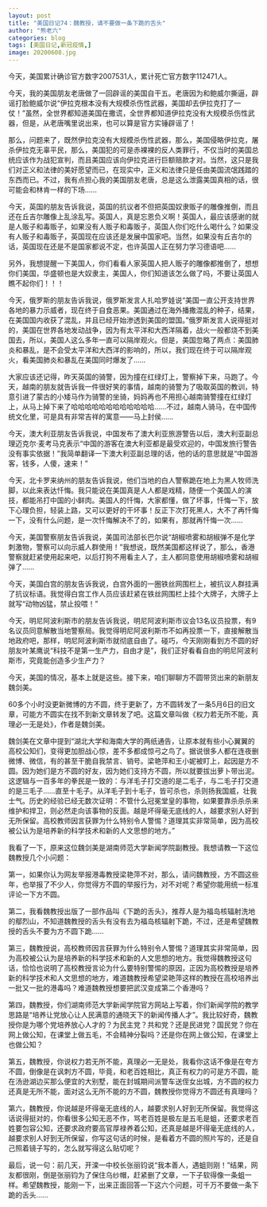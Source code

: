 ```yaml
---
layout: post
title: "美国日记74：魏教授，请不要做一条下跪的舌头"
author: "熊老六"
categories: blog
tags: [美国日记,新冠疫情,]
image: 20200608.jpg
---
```

​​​​今天，美国累计确诊官方数字2007531人，累计死亡官方数字112471人。

今天，我的美国朋友老唐做了一回辟谣的美国自干五。老唐因为和鲍威尔撕逼，辟谣打脸鲍威尔说“伊拉克根本没有大规模杀伤性武器，美国却去伊拉克打了一仗！”虽然，全世界都知道美国在撒谎，全世界都知道伊拉克没有大规模杀伤性武器，但是，从老唐嘴里说出来，也可以算是官方实锤辟谣了！

那么，问题来了，既然伊拉克没有大规模杀伤性武器，那么，美国侵略伊拉克，屠杀伊拉克无辜平民，那么，美国犯的可是赤裸裸的反人类罪行，不仅当时的美国总统应该作为战犯宣判，而且美国应该向伊拉克进行巨额赔款才对。当然，这只是我们对正义和法律的美好愿望而已，在现实中，正义和法律只是任由美国流氓践踏的东西而已。不过，我有点担心我的美国朋友老唐，总是这么泄露美国真相的话，很可能会和林肯一样的下场……

今天，英国的朋友告诉我说，英国的抗议者不但把英国奴隶贩子的雕像推倒，而且还在丘吉尔雕像上乱涂乱写。英国人，真是忘恩负义啊！英国人，最应该感谢的就是人贩子和毒贩子，如果没有人贩子和毒贩子，英国人你们吃什么喝什么？如果没有人贩子和毒贩子，英国现在应该还是发展中国家吧。当然，如果没有丘吉尔的话，英国现在还是不是国家都说不定，也许英国人正在努力学习德语吧……

另外，我想提醒一下美国人，你们看看人家英国人把人贩子的雕像都推倒了，想想你们美国，华盛顿也是大奴隶主，美国人，你们知道该怎么做了吗，不要让英国人瞧不起你们！！！

今天，俄罗斯的朋友告诉我说，俄罗斯发言人扎哈罗娃说“美国一直公开支持世界各地的暴力示威者，现在终于自食恶果。美国通过在海外播撒混乱的种子，结果，在美国国内收获了混乱，并且已经开始渗透到美国的盟国。”俄罗斯发言人说得挺对的，美国在世界各地发动战争，因为有太平洋和大西洋隔着，战火一般都烧不到美国去，所以，美国人这么多年一直可以隔岸观火。但是，美国忽略了两点：美国肺炎和暴乱，是不会受太平洋和大西洋的影响的，所以，我们现在终于可以隔岸观火，看美国肺炎和暴乱在美国同时爆发了……

大家应该还记得，昨天英国的骑警，因为撞在红绿灯上，警察掉下来，马跑了。今天，越南的朋友就告诉我一件很好笑的事情，越南的骑警为了吸取英国的教训，特意引进了蒙古的小矮马作为骑警的坐骑，妈妈再也不用担心越南骑警撞在红绿灯上，从马上掉下来了哈哈哈哈哈哈哈哈哈哈哈哈……不过，越南人骑马，在中国传统文化里，可是具有非常吉祥的寓意——马上封侯……

今天，澳大利亚朋友告诉我说，中国发布了澳大利亚旅游警告以后，澳大利亚副总理迈克尔·麦考马克表示“中国的游客在澳大利亚都是最受欢迎的，中国发旅行警告没有事实依据！”我简单翻译一下澳大利亚副总理的话，他的话的意思就是“中国游客，钱多，人傻，速来！”

今天，北卡罗来纳州的朋友告诉我说，他们当地的白人警察跪在地上为黑人牧师洗脚，以此来表达忏悔。我只能说在美国真是人人都是戏精，随便一个美国人的演技，都能吊打中国的小鲜肉。美国人的忏悔，大家都懂，做了坏事，忏悔一下，放下心理负担，轻装上路，又可以更好的干坏事！反正下次打死黑人，大不了再忏悔一下，没有什么问题，是一次忏悔解决不了的，如果有，那就再忏悔一次……

今天，美国警察朋友告诉我说，美国司法部长巴尔说“胡椒喷雾和胡椒弹不是化学刺激物，警察可以向示威人群使用！”我想说，既然美国都这样说了，那么，香港警察就赶紧使用起来吧，以后打狗不用看主人了，主人都同意使用胡椒喷雾和胡椒弹了……

今天，美国白宫的朋友告诉我说，白宫外面的一圈铁丝网围栏上，被抗议人群挂满了抗议标语。我觉得白宫工作人员应该赶紧在铁丝网围栏上挂个大牌子，大牌子上就写“动物凶猛，禁止投喂！”

今天，明尼阿波利斯市的朋友告诉我说，明尼阿波利斯市议会13名议员投票，有9名议员同意解散当地警察局。我觉得明尼阿波利斯市不如再投票一下，直接解散当地政府吧，那样，明尼阿波利斯市就彻底自由了。碰巧，今天刚刚看到方不圆的好朋友叶某鹰说“科技不是第一生产力，自由才是”，我们正好看看自由的明尼阿波利斯市，究竟能创造多少生产力？

今天，美国的情况，基本上就是这些。接下来，咱们聊聊方不圆带货出来的新朋友魏剑美。

60多个小时没更新微博的方不圆，终于更新了，方不圆转发了一条5月6日的旧文章，可能方不圆实在找不到新文章转发了吧。这篇文章叫做《权力若无所不能，真理必一无是处》，作者是魏剑美。

魏剑美在文章中提到“湖北大学和海南大学的两纸通告，让原本就有些小心翼翼的高校公知们，变得更加胆战心惊，差不多都成惊弓之鸟了。据说很多人都在连夜删微博、微信，有的甚至干脆自我禁言、销号。梁艳萍和王小妮被盯上，起因是方不圆。因为她们是方不圆的好友，因为她们支持方不圆，所以就要拔出萝卜带出泥。这逻辑与一百多年的拳民是一致的：与洋毛子打交道的是二毛子，与二毛子打交道的是三毛子……直至十毛子。从洋毛子到十毛子，皆可杀也，杀则扬我国威，壮我士气。历史的经验已经无数次证明：不管什么冠冕堂皇的事物，如果要靠杀杀杀来维护和捍卫，则必然走向该事物的反面。越是坏得毫无底线的人，越要求别人好到无所保留。高校教师因言获罪为什么特别令人警惕？道理其实非常简单，因为高校被公认为是培养新的科学技术和新的人文思想的地方。”

我看了一下，原来这位魏剑美是湖南师范大学新闻学院副教授。我想请教一下这位魏教授几个小问题：

第一，如果你认为网友举报港毒教授梁艳萍不对，那么，请问魏教授，方不圆这些年，也举报了不少人，你觉得方不圆的举报行为，对不对呢？希望你能用统一标准评论一下方不圆。

第二，我看魏教授出版了一部作品叫《下跪的舌头》，推荐人是为福岛核辐射洗地的鄢烈山，不知道魏教授的舌头有没有去为福岛核辐射下跪，不过，还是希望魏教授的舌头不要为方不圆下跪……

第三，魏教授说，高校教师因言获罪为什么特别令人警惕？道理其实非常简单，因为高校被公认为是培养新的科学技术和新的人文思想的地方。我觉得魏教授这句话，恰恰也说明了高校教授言论为什么要特别警惕的原因，正因为高校教授是培养新的科学技术和人文思想的地方，难道魏教授希望梁艳萍这样的教授在高校培养出一批又一批的港毒吗？难道魏教授想要把武汉变成第二个香港吗？

第四，魏教授，你们湖南师范大学新闻学院官方网站上写着，你们新闻学院的教学思路是“培养让党放心让人民满意的通晓天下的新闻传播人才”。我比较好奇，魏教授你是为哪个党培养放心人才的？为民主党？共和党？还是民进党？国民党？你在网上做公知，在课堂上做五毛，不会精神分裂吗？还是你在网上做公知，在课堂上也做公知？

第五，魏教授，你说权力若无所不能，真理必一无是处，我看你这话不像是在夸方不圆，倒像是在讽刺方不圆，毕竟，和老百姓相比，真正有权力的可是方不圆，能在汤逊湖边买那么便宜的大别墅，能在封城期间派警车送侄女出城，方不圆的权力还真是无所不能，面对这么无所不能的方不圆，魏教授你觉得方不圆还有真理吗？

第六，魏教授，你说越是坏得毫无底线的人，越要求别人好到无所保留。我觉得这话说得挺对的，你看很多公知无恶不作，骂老百姓是极左是五毛是蛆，还要求老百姓要包容公知，还要求政府要高官厚禄养着公知，还真是越是坏得毫无底线的人，越要求别人好到无所保留，你写这句话的时候，是看着方不圆的照片写的，还是自己照着镜子写的，怎么就写得这么贴切呢？

最后，说一句：前几天，开滦一中校长张丽钧说“我本善人，遇蛆则刚！”结果，网友都很刚，倒是张丽钧为了保住乌纱帽，赶紧删了文章，一下子软得像一条蛆一样。希望魏教授，能刚一下，出来正面回答一下这六个问题，可千万不要做一条下跪的舌头……​​​​